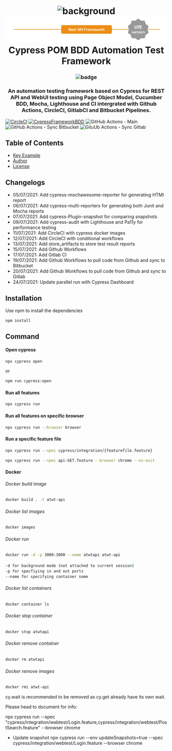 <h1 align="center">
  <br>
  <a><img src="https://github.com/trongtuyen96/cypress-framework-bdd/blob/master/covers/ATWT_background.PNG" alt="background"></a>
    <a><img src="https://github.com/trongtuyen96/automation-test-framework-api-lite/blob/master/covers/rest_api_lite_badge.png" alt="rest api badge"></a>
  <br>
  Cypress POM BDD Automation Test Framework
  <br>
</h1>

<h3 align="center">
   <a><img src="https://github.com/trongtuyen96/cypress-framework-bdd/blob/master/covers/badge.PNG" alt="badge"></a>
</h3> 

<h3 align="center" style="bold">An automation testing framework based on Cypress for REST API and WebUI testing using Page Object Model, Cucumber BDD, Mocha, Lighthouse and CI intergrated with Github Actions, CircleCI, GitlabCI and Bitbucket Pipelines.</h3>

[![CircleCI](https://circleci.com/gh/trongtuyen96/cypress-framework-bdd.svg?style=svg&circle-token=7400bd5a15daed35237400a49b510ad756a005a0)](https://app.circleci.com/pipelines/github/trongtuyen96/cypress-framework-bdd)
[![CypressFrameworkBDD](https://img.shields.io/endpoint?url=https://dashboard.cypress.io/badge/simple/ukewho/main&style=flat&logo=cypress)](https://dashboard.cypress.io/projects/ukewho/runs)
![GitHub Actions - Main](https://github.com/trongtuyen96/cypress-framework-bdd/actions/workflows/main.yml/badge.svg)
![GitHub Actions - Sync Bitbucket](https://github.com/trongtuyen96/cypress-framework-bdd/actions/workflows/sync-bitbucket-https.yml/badge.svg)
![GituUb Actions - Sync Gitlab](https://github.com/trongtuyen96/cypress-framework-bdd/actions/workflows/sync-gitlab-https.yml/badge.svg)

## Table of Contents
- [Key Example](#key-examples)
- [Author](#author)
- [License](#license)

## Changelogs
- 05/07/2021: Add cypress-mochawesome-reporter for generating HTMl report
- 06/07/2021: Add cypress-multi-reporters for generating both Junit and Mocha reports
- 07/07/2021: Add cypress-Plugin-snapshot for comparing snapshots
- 09/07/2021: Add cypress-audit with Lighthouse and Pa11y for performance testing
- 11/07/2021: Add CircleCI with cypress docker images
- 12/07/2021: Add CircleCI with conditional workflows
- 13/07/2021: Add store_artifacts to store test result reports
- 15/07/2021: Add Github Workflows
- 17/07/2021: Add Gitlab CI
- 19/07/2021: Add Github Workflows to pull code from Github and sync to Bitbucket
- 20/07/2021: Add Github Workflows to pull code from Github and sync to Gitlab
- 24/07/2021: Update parallel run with Cypress Dashboard

## Installation

Use npm to install the dependencies

```bash
npm install
```

## Command

#### Open cypress
```bash
npx cypress open
```
or

```bash
npm run cypress:open
```

#### Run all features
```bash
npx cypress run 
```

#### Run all features on specific browser
```bash
npx cypress run --browser browser
```

#### Run a specific feature file
```bash
npx cypress run --spec cypress/integration/{featurefile.feature}
```

```bash
npx cypress run --spec api-GET.feature --browser chrome --no-exit
```
#### Docker
###### Docker build image
```bash
docker build . -t atwt-api
```
###### Docker list images
```bash
docker images
```
###### Docker run
```bash
docker run -d -p 3000:3000 --name atwtapi atwt-api

-d for background mode (not attached to current session)
-p for specfiying in and out ports
--name for specifying container name
```

###### Docker list containers
```bash
docker container ls
```
###### Docker stop container
```bash
docker stop atwtapi
```
###### Docker remove container
```bash
docker rm atwtapi
```
###### Docker remove images
```bash
docker rmi atwt-api
```

cy.wait is recommended to be removed as cy.get already have its own wait.

Please head to document for info:

npx cypress run --spec "cypress/integration/webtest/Login.feature,cypress/integration/webtest/PostSearch.feature"  --browser chrome

- Update snapshot
npx cypress run --env updateSnapshots=true --spec cypress/integration/webtest/Login.feature --browser chrome

